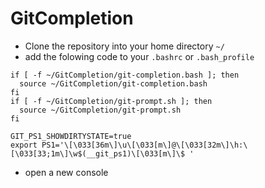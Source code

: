 # GitCompletion

- Clone the repository into your home directory ```~/```
- add the folowing code to your ```.bashrc``` or ```.bash_profile```

```
if [ -f ~/GitCompletion/git-completion.bash ]; then
  source ~/GitCompletion/git-completion.bash
fi
if [ -f ~/GitCompletion/git-prompt.sh ]; then
  source ~/GitCompletion/git-prompt.sh
fi

GIT_PS1_SHOWDIRTYSTATE=true
export PS1='\[\033[36m\]\u\[\033[m\]@\[\033[32m\]\h:\[\033[33;1m\]\w$(__git_ps1)\[\033[m\]\$ '
```

- open a new console
